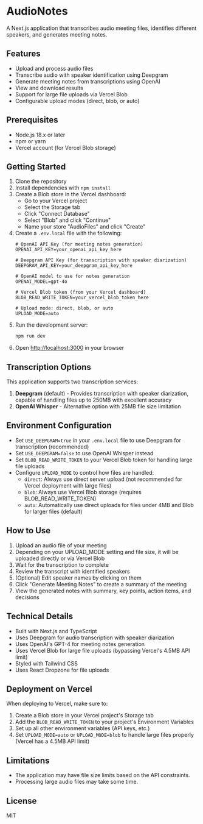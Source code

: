 # AudioNotes

A Next.js application that transcribes audio meeting files, identifies different speakers, and generates meeting notes.

## Features

- Upload and process audio files
- Transcribe audio with speaker identification using Deepgram
- Generate meeting notes from transcriptions using OpenAI
- View and download results
- Support for large file uploads via Vercel Blob
- Configurable upload modes (direct, blob, or auto)

## Prerequisites

- Node.js 18.x or later
- npm or yarn
- Vercel account (for Vercel Blob storage)

## Getting Started

1. Clone the repository
2. Install dependencies with `npm install`
3. Create a Blob store in the Vercel dashboard:
   - Go to your Vercel project
   - Select the Storage tab
   - Click "Connect Database"
   - Select "Blob" and click "Continue"
   - Name your store "AudioFiles" and click "Create"
4. Create a `.env.local` file with the following:
   ```
   # OpenAI API Key (for meeting notes generation)
   OPENAI_API_KEY=your_openai_api_key_here
   
   # Deepgram API Key (for transcription with speaker diarization)
   DEEPGRAM_API_KEY=your_deepgram_api_key_here
   
   # OpenAI model to use for notes generation
   OPENAI_MODEL=gpt-4o
   
   # Vercel Blob token (from your Vercel dashboard)
   BLOB_READ_WRITE_TOKEN=your_vercel_blob_token_here
   
   # Upload mode: direct, blob, or auto
   UPLOAD_MODE=auto
   ```
5. Run the development server:
   ```bash
   npm run dev
   ```
6. Open [http://localhost:3000](http://localhost:3000) in your browser

## Transcription Options

This application supports two transcription services:

1. **Deepgram** (default) - Provides transcription with speaker diarization, capable of handling files up to 250MB with excellent accuracy
2. **OpenAI Whisper** - Alternative option with 25MB file size limitation

## Environment Configuration

- Set `USE_DEEPGRAM=true` in your `.env.local` file to use Deepgram for transcription (recommended)
- Set `USE_DEEPGRAM=false` to use OpenAI Whisper instead
- Set `BLOB_READ_WRITE_TOKEN` to your Vercel Blob token for handling large file uploads
- Configure `UPLOAD_MODE` to control how files are handled:
  - `direct`: Always use direct server upload (not recommended for Vercel deployment with large files)
  - `blob`: Always use Vercel Blob storage (requires BLOB_READ_WRITE_TOKEN)
  - `auto`: Automatically use direct uploads for files under 4MB and Blob for larger files (default)

## How to Use

1. Upload an audio file of your meeting
2. Depending on your UPLOAD_MODE setting and file size, it will be uploaded directly or via Vercel Blob
3. Wait for the transcription to complete
4. Review the transcript with identified speakers
5. (Optional) Edit speaker names by clicking on them
6. Click "Generate Meeting Notes" to create a summary of the meeting
7. View the generated notes with summary, key points, action items, and decisions

## Technical Details

- Built with Next.js and TypeScript
- Uses Deepgram for audio transcription with speaker diarization
- Uses OpenAI's GPT-4 for meeting notes generation
- Uses Vercel Blob for large file uploads (bypassing Vercel's 4.5MB API limit)
- Styled with Tailwind CSS
- Uses React Dropzone for file uploads

## Deployment on Vercel

When deploying to Vercel, make sure to:

1. Create a Blob store in your Vercel project's Storage tab
2. Add the `BLOB_READ_WRITE_TOKEN` to your project's Environment Variables
3. Set up all other environment variables (API keys, etc.)
4. Set `UPLOAD_MODE=auto` or `UPLOAD_MODE=blob` to handle large files properly (Vercel has a 4.5MB API limit)

## Limitations

- The application may have file size limits based on the API constraints.
- Processing large audio files may take some time.

## License

MIT
